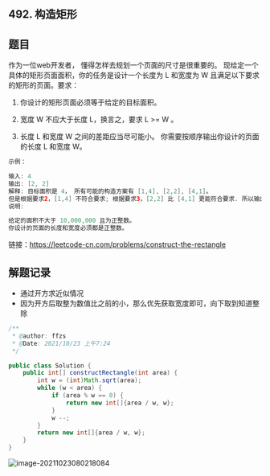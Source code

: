 ## 492. 构造矩形

## 题目

作为一位web开发者， 懂得怎样去规划一个页面的尺寸是很重要的。 现给定一个具体的矩形页面面积，你的任务是设计一个长度为 L 和宽度为 W 且满足以下要求的矩形的页面。要求：

1. 你设计的矩形页面必须等于给定的目标面积。

2. 宽度 W 不应大于长度 L，换言之，要求 L >= W 。

3. 长度 L 和宽度 W 之间的差距应当尽可能小。
你需要按顺序输出你设计的页面的长度 L 和宽度 W。

```java
示例：

输入: 4
输出: [2, 2]
解释: 目标面积是 4， 所有可能的构造方案有 [1,4], [2,2], [4,1]。
但是根据要求2，[1,4] 不符合要求; 根据要求3，[2,2] 比 [4,1] 更能符合要求. 所以输出长度 L 为 2， 宽度 W 为 2。
说明:

给定的面积不大于 10,000,000 且为正整数。
你设计的页面的长度和宽度必须都是正整数。
```


链接：https://leetcode-cn.com/problems/construct-the-rectangle

## 解题记录

+ 通过开方求近似情况
+ 因为开方后取整为数值比之前的小，那么优先获取宽度即可，向下取到知道整除

```java
/**
 * @author: ffzs
 * @Date: 2021/10/23 上午7:24
 */

public class Solution {
    public int[] constructRectangle(int area) {
        int w = (int)Math.sqrt(area);
        while (w < area) {
            if (area % w == 0) {
                return new int[]{area / w, w};
            }
            w --;
        }
        return new int[]{area / w, w};
    }
}
```

![image-20211023080218084](https://gitee.com/ffzs/picture_go/raw/master/img/image-20211023080218084.png)